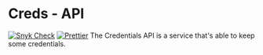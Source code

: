 # Creds - API
[![Snyk Check](https://github.com/GSaiki26/workers-api/actions/workflows/code.yaml/badge.svg)](https://github.com/GSaiki26/workers-api/actions/workflows/code.yaml)
[![Prettier](https://github.com/GSaiki26/workers-api/actions/workflows/code.yaml/badge.svg)](https://github.com/GSaiki26/workers-api/actions/workflows/code.yaml)
The Credentials API is a service that's able to keep some credentials.
